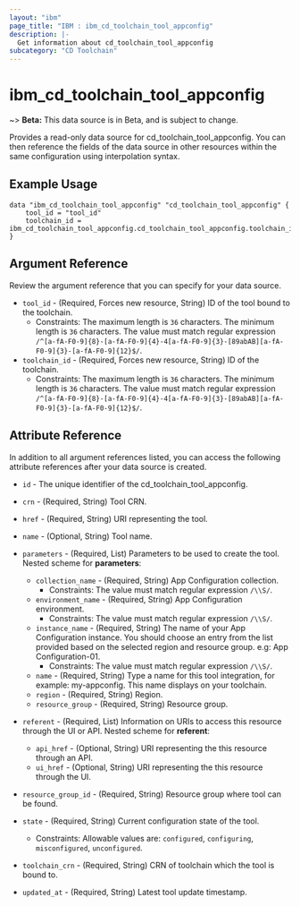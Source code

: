 ```yaml
---
layout: "ibm"
page_title: "IBM : ibm_cd_toolchain_tool_appconfig"
description: |-
  Get information about cd_toolchain_tool_appconfig
subcategory: "CD Toolchain"
---
```


# ibm_cd_toolchain_tool_appconfig

~> **Beta:** This data source is in Beta, and is subject to change.

Provides a read-only data source for cd_toolchain_tool_appconfig. You can then reference the fields of the data source in other resources within the same configuration using interpolation syntax.

## Example Usage

```hcl
data "ibm_cd_toolchain_tool_appconfig" "cd_toolchain_tool_appconfig" {
	tool_id = "tool_id"
	toolchain_id = ibm_cd_toolchain_tool_appconfig.cd_toolchain_tool_appconfig.toolchain_id
}
```

## Argument Reference

Review the argument reference that you can specify for your data source.

* `tool_id` - (Required, Forces new resource, String) ID of the tool bound to the toolchain.
  * Constraints: The maximum length is `36` characters. The minimum length is `36` characters. The value must match regular expression `/^[a-fA-F0-9]{8}-[a-fA-F0-9]{4}-4[a-fA-F0-9]{3}-[89abAB][a-fA-F0-9]{3}-[a-fA-F0-9]{12}$/`.
* `toolchain_id` - (Required, Forces new resource, String) ID of the toolchain.
  * Constraints: The maximum length is `36` characters. The minimum length is `36` characters. The value must match regular expression `/^[a-fA-F0-9]{8}-[a-fA-F0-9]{4}-4[a-fA-F0-9]{3}-[89abAB][a-fA-F0-9]{3}-[a-fA-F0-9]{12}$/`.

## Attribute Reference

In addition to all argument references listed, you can access the following attribute references after your data source is created.

* `id` - The unique identifier of the cd_toolchain_tool_appconfig.
* `crn` - (Required, String) Tool CRN.


* `href` - (Required, String) URI representing the tool.

* `name` - (Optional, String) Tool name.

* `parameters` - (Required, List) Parameters to be used to create the tool.
Nested scheme for **parameters**:
	* `collection_name` - (Required, String) App Configuration collection.
	  * Constraints: The value must match regular expression `/\\S/`.
	* `environment_name` - (Required, String) App Configuration environment.
	  * Constraints: The value must match regular expression `/\\S/`.
	* `instance_name` - (Required, String) The name of your App Configuration instance. You should choose an entry from the list provided based on the selected region and resource group. e.g: App Configuration-01.
	  * Constraints: The value must match regular expression `/\\S/`.
	* `name` - (Required, String) Type a name for this tool integration, for example: my-appconfig. This name displays on your toolchain.
	* `region` - (Required, String) Region.
	* `resource_group` - (Required, String) Resource group.

* `referent` - (Required, List) Information on URIs to access this resource through the UI or API.
Nested scheme for **referent**:
	* `api_href` - (Optional, String) URI representing the this resource through an API.
	* `ui_href` - (Optional, String) URI representing the this resource through the UI.

* `resource_group_id` - (Required, String) Resource group where tool can be found.

* `state` - (Required, String) Current configuration state of the tool.
  * Constraints: Allowable values are: `configured`, `configuring`, `misconfigured`, `unconfigured`.

* `toolchain_crn` - (Required, String) CRN of toolchain which the tool is bound to.

* `updated_at` - (Required, String) Latest tool update timestamp.

